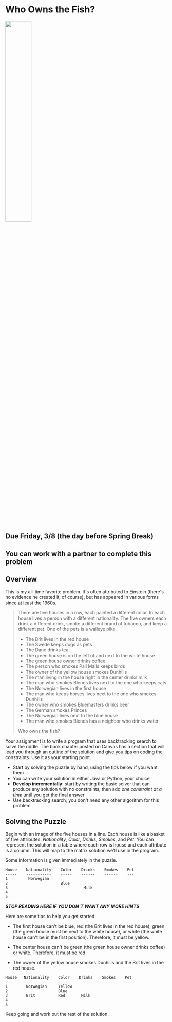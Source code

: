 # Who Owns the Fish?

<img src="https://upload.wikimedia.org/wikipedia/commons/thumb/9/96/Sander_vitreus.jpg/2560px-Sander_vitreus.jpg" width="40%" />

## Due Friday, 3/8 (the day before Spring Break)

## You can work with a partner to complete this problem

## Overview

This is my all-time favorite problem. It's often attributed to Einstein (there's no evidence he created it, of course), but has appeared in various forms since at least the 1960s.

> There are five houses in a row, each painted a different color. In each house lives a person with a different nationality. The five owners each drink a different drink, smoke a different brand of tobacco, and keep a different pet. One of the pets is a walleye pike.
> - The Brit lives in the red house
> - The Swede keeps dogs as pets
> - The Dane drinks tea
> - The green house is on the left of and next to the white house
> - The green house owner drinks coffee
> - The person who smokes Pall Malls keeps birds
> - The owner of the yellow house smokes Dunhills
> - The man living in the house right in the center drinks milk
> - The man who smokes Blends lives next to the one who keeps cats
> - The Norwegian lives in the first house
> - The man who keeps horses lives next to the one who smokes Dunhills
> - The owner who smokes Bluemasters drinks beer
> - The German smokes Princes
> - The Norwegian lives next to the blue house
> - The man who smokes Blends has a neighbor who drinks water
>
> Who owns the fish?

Your assignment is to write a program that uses backtracking search to solve the riddle. The book chapter posted on Canvas has a section that will lead you through an outline of the solution and give you tips on coding the constraints. Use it as your starting point.

- Start by solving the puzzle by hand, using the tips below if you want them
- You can write your solution in either Java or Python, your choice
- **Develop incrementally**: start by writing the basic solver that can produce any solution with no constraints, then add *one constraint at a time* until you get the final answer
- Use backtracking search; you don't need any other algorithm for this problem

## Solving the Puzzle

Begin with an image of the five houses in a line. Each house is like a basket of five attributes: *Nationality*, *Color*, *Drinks*, *Smokes*, and *Pet*. You can represent the solution in a table where each row is house and each attribute is a column. This will map to the matrix solution we'll use in the program.

Some information is given immediately in the puzzle.

```
House    Nationality    Color    Drinks    Smokes    Pet
-----    -----------    -----    ------    ------    ---
1         Norwegian
2                       Blue
3                                 Milk
4
5
```

***STOP READING HERE IF YOU DON'T WANT ANY MORE HINTS***


Here are some tips to help you get started:
- The first house can't be blue, red (the Brit lives in the red house), green (the green house must be next to the white house), or white (the white house can't be in the first position). Therefore, it must be yellow.

- The center house can't be green (the green house owner drinks coffee) or white. Therefore, it must be red.

- The owner of the yellow house smokes Dunhills and the Brit lives in the red house.

```
House   Nationality    Color    Drinks    Smokes    Pet
-----   -----------    -----    ------    ------    ---
1        Norwegian     Yellow
2                      Blue
3        Brit          Red       Milk
4
5
```

Keep going and work out the rest of the solution.
